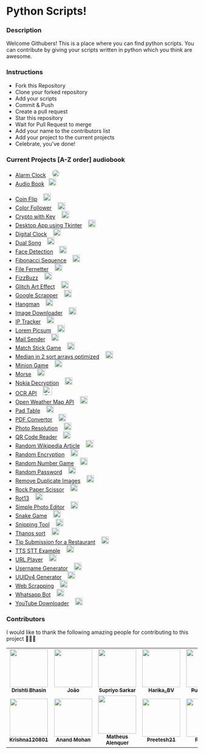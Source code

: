 # Python Scripts!

### Description
Welcome Githubers! This is a place where you can find python scripts. You can contribute by giving your scripts written in python which you think are awesome.

### Instructions

- Fork this Repository
- Clone your forked repository
- Add your scripts
- Commit & Push
- Create a pull request
- Star this repository
- Wait for Pull Request to merge
- Add your name to the contributors list
- Add your project to the current projects
- Celebrate, you've done!

### Current Projects [A-Z order] audiobook
- [Alarm Clock](/Alarm-Clock) &nbsp;&nbsp; <img class="img" href="https://github.com/ozamed" height="20" width="20" style="border-radius:50%" alt="@ozamed" src="https://avatars3.githubusercontent.com/u/61123774?s=60&amp;u=ea4e72afe7094e06315948d8cb07adc3b6d6be17&amp;v=4" class=" avatar-user"> 
- [Audio Book](/Audio-Book) &nbsp;&nbsp;<img href="https://github.com/mhdzumair" height="20" width="20" style="padding-bottom:20px" alt="@mhdzumair" src="https://avatars0.githubusercontent.com/u/44891939?s=60&amp;u=4b0983d2c614acd213f2648091b48a5744902dd1&amp;v=4" class=" avatar-user">
- [Coin Flip](/Coin-Flip) &nbsp;&nbsp; <img href="https://github.com/Fonta22" height="20" width="20" alt="@Fonta22" src="https://avatars3.githubusercontent.com/u/61181201?s=60&amp;u=c34d0f10408f6ee5a97e9e1165495ce6ef0980e0&amp;v=4" class=" avatar-user">
- [Color Follower](/Color-Follower) &nbsp;&nbsp; <img href="https://github.com/ozamed" height="20" width="20" alt="@ozamed" src="https://avatars3.githubusercontent.com/u/61123774?s=60&amp;u=ea4e72afe7094e06315948d8cb07adc3b6d6be17&amp;v=4" class=" avatar-user">
- [Crypto with Key](/Crypto%20with%20Key) &nbsp;&nbsp; <img href="https://github.com/alenquer" height="20" width="20" alt="@alenquer" src="https://avatars0.githubusercontent.com/u/41526192?s=60&amp;u=c4bde67437e17b8abc48fb7d1ddf25a91a8000c9&amp;v=4" class=" avatar-user">
- [Desktop App using Tkinter](/Desktop-App-Using-Tkinter) &nbsp;&nbsp; <img href="https://github.com/Harika-BV" height="20" width="20" alt="@Harika-BV" src="https://avatars0.githubusercontent.com/u/34688053?s=60&amp;u=04108111790bf3c5007c58b63a916626d50e0421&amp;v=4" class=" avatar-user">
- [Digital Clock](/Digital_clock) &nbsp;&nbsp; <img href="" src="https://camo.githubusercontent.com/d2efb584e18d7c3bfe5493334c554d9df9ec4e84/68747470733a2f2f302e67726176617461722e636f6d2f6176617461722f63616438326431356162386631613566646638646336353030653134306163633f643d68747470732533412532462532466769746875622e6769746875626173736574732e636f6d253246696d6167657325324667726176617461727325324667726176617461722d757365722d3432302e706e6726723d6726733d3634" width="20" height="20" class="avatar" alt="natthawat.suphap">
- [Dual Song](/Dual_Song) &nbsp;&nbsp; <img href="https://github.com/mhdzumair" height="20" width="20" alt="@mhdzumair" src="https://avatars0.githubusercontent.com/u/44891939?s=60&amp;u=4b0983d2c614acd213f2648091b48a5744902dd1&amp;v=4" class=" avatar-user">
- [Face Detection](/Face-Detection) &nbsp;&nbsp; <img href="https://github.com/ozamed" height="20" width="20" alt="@ozamed" src="https://avatars3.githubusercontent.com/u/61123774?s=60&amp;u=ea4e72afe7094e06315948d8cb07adc3b6d6be17&amp;v=4" class=" avatar-user">
- [Fibonacci Sequence](/Fibonacci-Sequence) &nbsp;&nbsp;  <img href="https://github.com/saxocat" height="20" width="20" alt="@saxocat" src="https://avatars3.githubusercontent.com/u/73019845?s=60&amp;u=87886444f2b106f518ca811a18e6afca96715935&amp;v=4" class=" avatar-user">
- [File Fernetter](/File-Fernetter) &nbsp;&nbsp; <img href="https://github.com/nobalpha" height="20" width="20" alt="@nobalpha" src="https://avatars2.githubusercontent.com/u/47711025?s=60&amp;u=2bd0f3901e1f7c7a871370138aaa7e6c643bf843&amp;v=4" class=" avatar-user">
- [FizzBuzz](/FizzBuzz) &nbsp;&nbsp; <img href="https://github.com/spantheslayer" height="20" width="20" alt="@spantheslayer" src="https://avatars3.githubusercontent.com/u/61844611?s=60&amp;v=4" class=" avatar-user">
- [Glitch Art Effect](/Glitch-Art-Effect) &nbsp;&nbsp; <img href="https://github.com/Preetesh21" height="20" width="20" alt="@Preetesh21" src="https://avatars3.githubusercontent.com/u/50336851?s=60&amp;v=4" class=" avatar-user">
- [Google Scrapper](/google%20scrapper) &nbsp;&nbsp; <img href="https://github.com/spantheslayer" height="20" width="20" alt="@spantheslayer" src="https://avatars3.githubusercontent.com/u/61844611?s=60&amp;v=4" class=" avatar-user">
- [Hangman](/hangman) &nbsp;&nbsp; <img href="https://github.com/anandmohan23" height="20" width="20" alt="@anandmohan23" src="https://avatars0.githubusercontent.com/u/51752139?s=60&amp;u=c98cf7d4b84d88fdb3f10e517841ee9968e0f884&amp;v=4" class=" avatar-user">
- [Image Downloader](/image_downloader) &nbsp;&nbsp; <img href="https://github.com/Dbhasin1" height="20" width="20" alt="@Dbhasin1" src="https://avatars3.githubusercontent.com/u/56479884?s=60&amp;u=175b6416de680dac7e678c9631bd5a4be27c13d0&amp;v=4" class=" avatar-user">
- [IP Tracker](/IP-Tracker) &nbsp;&nbsp; <img href="https://github.com/larymak" height="20" width="20" alt="@larymak" src="https://avatars0.githubusercontent.com/u/63947040?s=60&amp;u=59e32242065a470247e4cdbb174baa1e86dffac0&amp;v=4" class=" avatar-user">
- [Lorem Picsum](/Lorem-Picsum) &nbsp;&nbsp; <img href="https://github.com/validity-check" height="20" width="20" alt="@validity-check" src="https://avatars1.githubusercontent.com/u/63739210?s=60&amp;u=30996c6fef027af8ee7e9652a7e3251b3897a4de&amp;v=4" class=" avatar-user">
- [Mail Sender](/Mail-Sender) &nbsp;&nbsp; <img href="https://github.com/ozamed" height="20" width="20" alt="@ozamed" src="https://avatars3.githubusercontent.com/u/61123774?s=60&amp;u=ea4e72afe7094e06315948d8cb07adc3b6d6be17&amp;v=4" class=" avatar-user">
- [Match Stick Game](/Match%20Stick%20Game) &nbsp;&nbsp; <img href="https://github.com/Aaliya7516" height="20" width="20" alt="@Aaliya7516" src="https://avatars0.githubusercontent.com/u/53328555?s=60&amp;u=f77e8e79495f6905433da72c140953f321cfdce1&amp;v=4" class=" avatar-user">
- [Median in 2 sort arrays optimized](/median%20in%202%20sorted%20arrays%20optimised) &nbsp;&nbsp; <img href="" height="20" width="20" alt="@mohinesh9999" src="https://avatars1.githubusercontent.com/u/42772418?s=60&amp;u=fa33d9dadda42dc393a262b5c55bc4bc7e8a34d2&amp;v=4" class=" avatar-user">
- [Minion Game](/Minion-Game) &nbsp;&nbsp; <img href="https://github.com/mohinesh9999" height="20" width="20" alt="@AhmadHerzallah" src="https://avatars1.githubusercontent.com/u/43403487?s=60&amp;u=6a122f3085582afa0fae56156d0dc394eae48a90&amp;v=4" class=" avatar-user">
- [Morse](/Morse) &nbsp;&nbsp; <img href="https://github.com/nobalpha" height="20" width="20" alt="@nobalpha" src="https://avatars2.githubusercontent.com/u/47711025?s=60&amp;u=2bd0f3901e1f7c7a871370138aaa7e6c643bf843&amp;v=4" class=" avatar-user">
- [Nokia Decryption](/Nokia%20Decryption) &nbsp;&nbsp; <img href="https://github.com/nobalpha" href="" height="20" width="20" alt="@nobalpha" src="https://avatars2.githubusercontent.com/u/47711025?s=60&amp;u=2bd0f3901e1f7c7a871370138aaa7e6c643bf843&amp;v=4" class=" avatar-user">
- [OCR API](/OCR-api) &nbsp;&nbsp; <img href="https://github.com/spantheslayer" height="24" width="24" alt="@spantheslayer" src="https://avatars3.githubusercontent.com/u/61844611?s=60&amp;v=4" class=" avatar-user">
- [Open Weather Map API](/OpenWeatherMap-API) &nbsp;&nbsp; <img href="https://github.com/ozamed" height="20" width="20" alt="@ozamed" src="https://avatars3.githubusercontent.com/u/61123774?s=60&amp;u=ea4e72afe7094e06315948d8cb07adc3b6d6be17&amp;v=4" class=" avatar-user">
- [Pad Table](/Pad%20Table) &nbsp;&nbsp; <img href="https://github.com/nobalpha" height="20" width="20" alt="@nobalpha" src="https://avatars2.githubusercontent.com/u/47711025?s=60&amp;u=2bd0f3901e1f7c7a871370138aaa7e6c643bf843&amp;v=4" class=" avatar-user">
- [PDF Convertor](/PDF-Converter) &nbsp;&nbsp; <img href="" src="https://camo.githubusercontent.com/e75d02e3bb8481ff66b12e423f28a4fcde5d1d77/68747470733a2f2f302e67726176617461722e636f6d2f6176617461722f65633064626262646339643236363966646130386533316435363266376534313f643d68747470732533412532462532466769746875622e6769746875626173736574732e636f6d253246696d6167657325324667726176617461727325324667726176617461722d757365722d3432302e706e6726723d6726733d3634" width="20" height="20" class="avatar" alt="hariomacademy">
- [Photo Resolution](/Photo_Resolution) &nbsp;&nbsp; <img href="https://github.com/Pandz18" src="https://camo.githubusercontent.com/e75d02e3bb8481ff66b12e423f28a4fcde5d1d77/68747470733a2f2f302e67726176617461722e636f6d2f6176617461722f65633064626262646339643236363966646130386533316435363266376534313f643d68747470732533412532462532466769746875622e6769746875626173736574732e636f6d253246696d6167657325324667726176617461727325324667726176617461722d757365722d3432302e706e6726723d6726733d3634" width="20" height="20" class="avatar" alt="hariomacademy">
- [QR Code Reader](/QR-Code-Reader) &nbsp;&nbsp; <img href="https://github.com/ozamed" height="20" width="20" alt="@ozamed" src="https://avatars3.githubusercontent.com/u/61123774?s=60&amp;u=ea4e72afe7094e06315948d8cb07adc3b6d6be17&amp;v=4" class=" avatar-user">
- [Random Wikipedia Article](/Random-Wikipedia-Article) &nbsp;&nbsp; <img href="https://github.com/saxocat" height="20" width="20" alt="@saxocat" src="https://avatars3.githubusercontent.com/u/73019845?s=60&amp;u=87886444f2b106f518ca811a18e6afca96715935&amp;v=4" class=" avatar-user">
- [Random Encryption](/Random%20Encryption) &nbsp;&nbsp; <img href="https://github.com/nobalpha" height="20" width="20" alt="@nobalpha" src="https://avatars2.githubusercontent.com/u/47711025?s=60&amp;u=2bd0f3901e1f7c7a871370138aaa7e6c643bf843&amp;v=4" class=" avatar-user">
- [Random Number Game](/Random%20Number%20Game) &nbsp;&nbsp; <img href="https://github.com/krishna120801" height="20" width="20" alt="@krishna120801" src="https://avatars0.githubusercontent.com/u/57492276?s=60&amp;v=4" class=" avatar-user">
- [Random Password](/Random%20Password) &nbsp;&nbsp; <img href="https://github.com/nobalpha" height="20" width="20" alt="@nobalpha" src="https://avatars2.githubusercontent.com/u/47711025?s=60&amp;u=2bd0f3901e1f7c7a871370138aaa7e6c643bf843&amp;v=4" class=" avatar-user">
- [Remove Duplicate Images](/Remove-Duplicate-Images) &nbsp;&nbsp; <img href="https://github.com/ranahaani" height="20" width="20" alt="@ranahaani" src="https://avatars3.githubusercontent.com/u/28961554?s=60&amp;u=d27c0cda460c0a9f7dcb065ffa70a52b1aad81a0&amp;v=4" class=" avatar-user">
- [Rock Paper Scissor](/Rock-Paper-Scissor) &nbsp;&nbsp; <img href="https://github.com/punitsakre23" height="20" width="20" alt="@punitsakre23" src="https://avatars2.githubusercontent.com/u/66567141?s=60&amp;u=c9e3293cf858a8be77503cee8e8e08d3b01528e5&amp;v=4" class=" avatar-user">
- [Rot13](/Rot13) &nbsp;&nbsp; <img href="https://github.com/nobalpha" height="20" width="20" alt="@nobalpha" src="https://avatars2.githubusercontent.com/u/47711025?s=60&amp;u=2bd0f3901e1f7c7a871370138aaa7e6c643bf843&amp;v=4" class=" avatar-user">
- [Simple Photo Editor](/Simple-Photo-Editor) &nbsp;&nbsp; <img href="https://github.com/Harika-BV" height="20" width="20" alt="@Harika-BV" src="https://avatars0.githubusercontent.com/u/34688053?s=60&amp;u=04108111790bf3c5007c58b63a916626d50e0421&amp;v=4" class=" avatar-user">
- [Snake Game](/SNAKE_GAME) &nbsp;&nbsp; <img href="https://github.com/Pandz18" height="20" width="20" alt="@Pandz18" src="https://avatars0.githubusercontent.com/u/58665834?s=60&amp;u=eabe398d2e26def53a659354d2c27d222859babb&amp;v=4" class=" avatar-user">
- [Snipping Tool](/Snipping-Tool) &nbsp;&nbsp; <img href="https://github.com/ozamed" height="20" width="20" alt="@ozamed" src="https://avatars3.githubusercontent.com/u/61123774?s=60&amp;u=ea4e72afe7094e06315948d8cb07adc3b6d6be17&amp;v=4" class=" avatar-user">
- [Thanos sort](/Thanos%20Sort) &nbsp;&nbsp; <img href="" height="20" width="20" alt="@nobalpha" src="https://avatars2.githubusercontent.com/u/47711025?s=60&amp;u=2bd0f3901e1f7c7a871370138aaa7e6c643bf843&amp;v=4" class=" avatar-user">
- [Tip Submission for a Restaurant](/Tip-Submission-for-a-Restaurant) &nbsp;&nbsp; <img href="https://github.com/spantheslayer" height="20" width="20" alt="@spantheslayer" src="https://avatars3.githubusercontent.com/u/61844611?s=60&amp;v=4" class=" avatar-user">
- [TTS STT Example](/TTS-STT-Example) &nbsp;&nbsp; <img href="" height="20" width="20" alt="@ozamed" src="https://avatars3.githubusercontent.com/u/61123774?s=60&amp;u=ea4e72afe7094e06315948d8cb07adc3b6d6be17&amp;v=4" class=" avatar-user">
- [URL Player](/URL-Player) &nbsp;&nbsp; <img href="https://github.com/ozamed" height="20" width="20" alt="@ozamed" src="https://avatars3.githubusercontent.com/u/61123774?s=60&amp;u=ea4e72afe7094e06315948d8cb07adc3b6d6be17&amp;v=4" class=" avatar-user">
- [Username Generator](/Username-Generator) &nbsp;&nbsp; <img href="https://github.com/saxocat" height="20" width="20" alt="@saxocat" src="https://avatars3.githubusercontent.com/u/73019845?s=60&amp;u=87886444f2b106f518ca811a18e6afca96715935&amp;v=4" class=" avatar-user">
- [UUIDv4 Generator](/UUIDv4-Generator) &nbsp;&nbsp; <img href="https://github.com/saxocat" height="20" width="20" alt="@saxocat" src="https://avatars3.githubusercontent.com/u/73019845?s=60&amp;u=87886444f2b106f518ca811a18e6afca96715935&amp;v=4" class=" avatar-user">
- [Web Scrapping](/Web-Scrapping) &nbsp;&nbsp; <img href="https://github.com/Harika-BV" height="20" width="20" alt="@Harika-BV" src="https://avatars0.githubusercontent.com/u/34688053?s=60&amp;u=04108111790bf3c5007c58b63a916626d50e0421&amp;v=4" class=" avatar-user">
- [Whatsapp Bot](/Whatsapp-Bot) &nbsp;&nbsp; <img href="https://github.com/ozamed" height="20" width="20" alt="@ozamed" src="https://avatars3.githubusercontent.com/u/61123774?s=60&amp;u=ea4e72afe7094e06315948d8cb07adc3b6d6be17&amp;v=4" class=" avatar-user">
- [YouTube Downloader](/Youtube_Downloader) &nbsp;&nbsp; <img href="https://github.com/mhdzumair" height="20" width="20" alt="@mhdzumair" src="https://avatars0.githubusercontent.com/u/44891939?s=60&amp;u=4b0983d2c614acd213f2648091b48a5744902dd1&amp;v=4" class=" avatar-user">

### Contributors
I would like to thank the following amazing people for contributing to this project 🎉🎉🎉

<!-- ALL-CONTRIBUTORS-LIST:START - Do not remove or modify this section -->
<!-- prettier-ignore-start -->
<!-- markdownlint-disable -->
<table>
<tr>
<td align="center"><a href="https://github.com/Dbhasin1"><img src="https://avatars2.githubusercontent.com/u/56479884?s=400&u=175b6416de680dac7e678c9631bd5a4be27c13d0&v=4" width="100px;" alt=""/><br /><sub><b>Drishti Bhasin</b></sub></a><br /> </td>
<td align="center"><a href="https://github.com/saxocat"><img src="https://avatars3.githubusercontent.com/u/73019845?s=400&u=87886444f2b106f518ca811a18e6afca96715935&v=4" width="100px;" alt=""/><br /><sub><b>João</b></sub></a><br /></td>
<td align="center"><a href="https://github.com/spantheslayer"><img src="https://avatars1.githubusercontent.com/u/61844611?s=400&v=4" width="100px;" alt=""/><br /><sub><b>Supriyo Sarkar</b></sub></a><br /></td>
<td align="center"><a href="https://github.com/Harika-BV"><img src="https://avatars0.githubusercontent.com/u/34688053?s=400&u=04108111790bf3c5007c58b63a916626d50e0421&v=4" width="100px;" alt=""/><br /><sub><b>Harika_BV</b></sub></a><br /> </td>
<td align="center"><a href="https://github.com/punitsakre23"><img src="https://avatars0.githubusercontent.com/u/66567141?s=400&u=c9e3293cf858a8be77503cee8e8e08d3b01528e5&v=4" width="100px;" alt=""/><br /><sub><b>Punit Sakre</b></sub></a><br /></td>
<td align="center"><a href="https://github.com/nobalpha"><img src="https://avatars3.githubusercontent.com/u/47711025?s=400&u=2bd0f3901e1f7c7a871370138aaa7e6c643bf843&v=4" width="100px;" alt=""/><br /><sub><b>Roni</b></sub></a><br /></td>
<td align="center"><a href="https://github.com/mohinesh9999"><img src="https://avatars1.githubusercontent.com/u/42772418?s=400&u=fa33d9dadda42dc393a262b5c55bc4bc7e8a34d2&v=4" width="100px;" alt=""/><br /><sub><b>Mohinesh9999</b></sub></a><br /> </td>
<td align="center"><a href="https://github.com/larymak"><img src="https://avatars0.githubusercontent.com/u/63947040?s=400&u=59e32242065a470247e4cdbb174baa1e86dffac0&v=4" width="100px;" alt=""/><br /><sub><b>Lary mak</b></sub></a><br /></td>
</tr>
<tr>
<td align="center"><a href="https://github.com/krishna120801"><img src="https://avatars0.githubusercontent.com/u/57492276?s=400&v=4" width="100px;" alt=""/><br /><sub><b>Krishna120801</b></sub></a><br /></td>
<td align="center"><a href="https://github.com/anandmohan23"><img src="https://avatars1.githubusercontent.com/u/51752139?s=400&u=c98cf7d4b84d88fdb3f10e517841ee9968e0f884&v=4" width="100px;" alt=""/><br /><sub><b>Anand Mohan</b></sub></a><br /> </td>
<td align="center"><a href="https://github.com/alenquer"><img src="https://avatars3.githubusercontent.com/u/41526192?s=400&u=c4bde67437e17b8abc48fb7d1ddf25a91a8000c9&v=4" width="100px;" alt=""/><br /><sub><b>Matheus Alenquer</b></sub></a><br /></td>
<td align="center"><a href="https://github.com/Preetesh21"><img src="https://avatars1.githubusercontent.com/u/50336851?s=400&v=4" width="100px;" alt=""/><br /><sub><b>Preetesh21</b></sub></a><br /></td>
<td align="center"><a href="https://github.com/Fonta22"><img src="https://avatars2.githubusercontent.com/u/61181201?s=400&u=c34d0f10408f6ee5a97e9e1165495ce6ef0980e0&v=4" width="100px;" alt=""/><br /><sub><b>Fonta22</b></sub></a><br /> </td>
<td align="center"><a href="https://github.com/AhmadHerzallah"><img src="https://avatars3.githubusercontent.com/u/43403487?s=400&u=6a122f3085582afa0fae56156d0dc394eae48a90&v=4" width="100px;" alt=""/><br /><sub><b>Ahmad Herzallah</b></sub></a><br /></td>
<td align="center"><a href="https://github.com/Aaliya7516"><img src="https://avatars1.githubusercontent.com/u/53328555?s=400&u=f77e8e79495f6905433da72c140953f321cfdce1&v=4" width="100px;" alt=""/><br /><sub><b>Aaliya Haque</b></sub></a><br /></td>
<td align="center"><a href="https://github.com/Pandz18"><img src="https://avatars0.githubusercontent.com/u/58665834?s=400&u=eabe398d2e26def53a659354d2c27d222859babb&v=4" width="100px;" alt=""/><br /><sub><b>Pandz18</b></sub></a><br /></td>
</tr>
</table>

<!-- markdownlint-enable -->
<!-- prettier-ignore-end -->
<!-- ALL-CONTRIBUTORS-LIST:END -->
